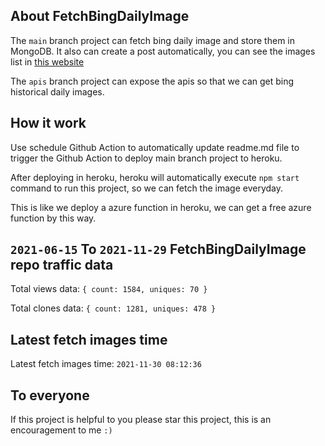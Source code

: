 ## About FetchBingDailyImage

The `main` branch project can fetch bing daily image and store them in MongoDB.
It also can create a post automatically, you can see the images list in [this website](https://oursalbum.netlify.app)

The `apis` branch project can expose the apis so that we can get bing historical daily images.

## How it work

Use schedule Github Action to automatically update readme.md file to trigger the Github Action to deploy main branch project to heroku.

After deploying in heroku, heroku will automatically execute `npm start` command to run this project, so we can fetch the image everyday.

This is like we deploy a azure function in heroku, we can get a free azure function by this way.

## `2021-06-15` To `2021-11-29` FetchBingDailyImage repo traffic data

Total views data: `{ count: 1584, uniques: 70 }`

Total clones data: `{ count: 1281, uniques: 478 }`

## Latest fetch images time

Latest fetch images time: `2021-11-30 08:12:36`

## To everyone

If this project is helpful to you please star this project, this is an encouragement to me `:)`



